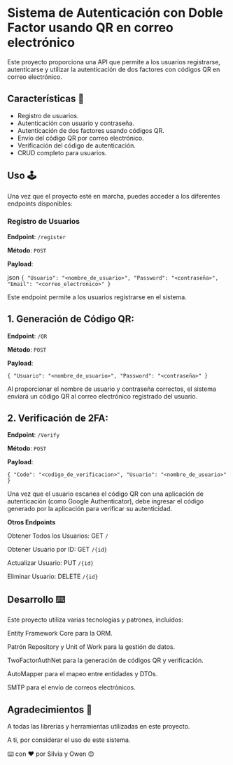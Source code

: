 # Sistema de Autenticación con Doble Factor usando QR en correo electrónico

Este proyecto proporciona una API que permite a los usuarios registrarse, autenticarse y utilizar la autenticación de dos factores con códigos QR en correo electrónico.

## Características 🌟

- Registro de usuarios.
- Autenticación con usuario y contraseña.
- Autenticación de dos factores usando códigos QR.
- Envío del código QR por correo electrónico.
- Verificación del código de autenticación.
- CRUD completo para usuarios.

## Uso 🕹

Una vez que el proyecto esté en marcha, puedes acceder a los diferentes endpoints disponibles:

### Registro de Usuarios

**Endpoint**: `/register`

**Método**: `POST`

**Payload**:

json
`{
    "Usuario": "<nombre_de_usuario>",
    "Password": "<contraseña>",
    "Email": "<correo_electronico>"
}`

Este endpoint permite a los usuarios registrarse en el sistema.

## 1. Generación de Código QR:

**Endpoint**: `/QR`

**Método**: `POST`

**Payload**:

`{
    "Usuario": "<nombre_de_usuario>",
    "Password": "<contraseña>"
}`

Al proporcionar el nombre de usuario y contraseña correctos, el sistema enviará un código QR al correo electrónico registrado del usuario.

## 2. Verificación de 2FA:

**Endpoint**: `/Verify`

**Método**: `POST`

**Payload**:

`{
    "Code": "<codigo_de_verificacion>",
    "Usuario": "<nombre_de_usuario>"
}`

Una vez que el usuario escanea el código QR con una aplicación de autenticación (como Google Authenticator), debe ingresar el código generado por la aplicación para verificar su autenticidad.

**Otros Endpoints**

Obtener Todos los Usuarios: GET `/`

Obtener Usuario por ID: GET `/{id}`

Actualizar Usuario: PUT `/{id}`

Eliminar Usuario: DELETE `/{id}`

## Desarrollo ⌨️
Este proyecto utiliza varias tecnologías y patrones, incluidos:

Entity Framework Core para la ORM.

Patrón Repository y Unit of Work para la gestión de datos.

TwoFactorAuthNet para la generación de códigos QR y verificación.

AutoMapper para el mapeo entre entidades y DTOs.

SMTP para el envío de correos electrónicos.

## Agradecimientos 🎁

A todas las librerías y herramientas utilizadas en este proyecto.

A ti, por considerar el uso de este sistema.

⌨️ con ❤️ por Silvia y Owen 😊
